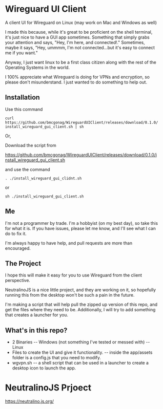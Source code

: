 # Wireguard UI Client
A client UI for Wireguard on Linux (may work on Mac and Windows as well)

I made this because, while it's great to be proficient on the shell terminal, it's just nice to have a GUI app sometimes. Something that simply grabs your attention and says, "Hey, I'm here, and connected!."  Sometimes, maybe it says, "Hey, ummmm, I'm not connected...but it's easy to connect me if you want."

Anyway, I just want linux to be a first class citizen along with the rest of the Operating Systems in the world.  

I 100% appreciate what Wireguard is doing for VPNs and encryption, so please don't misunderstand.  I just wanted to do something to help out. 

## Installation

Use this command 

`curl https://github.com/bmcgonag/WireguardUIClient/releases/download/0.1.0/install_wireguard_gui_client.sh | sh`

Or, 

Download the script from 

https://github.com/bmcgonag/WireguardUIClient/releases/download/0.1.0/install_wireguard_gui_client.sh

and use the command

`. ./install_wireguard_gui_clidnt.sh`

or 

`sh ./install_wireguard_gui_client.sh`

## Me
I'm not a programmer by trade.  I'm a hobbyist (on my best day), so take this for what it is.  If you have issues, please let me know, and I'll see what I can do to fix it. 

I'm always happy to have help, and pull requests are more than encouraged. 

## The Project
I hope this will make it easy for you to use Wireguard from the client perspective. 

NeutralinoJS is a nice little project, and they are working on it, so hopefully running this from the desktop won't be such a pain in the future.

I'm making a script that will help pull the zipped up version of this repo, and get the files where they need to be.  Additionally, I will try to add something that creates a launcher for you. 

## What's in this repo?
- 2 Binaries
-- Windows (not something I've tested or messed with)
-- Linux
- Files to create the UI and give it functionality.
-- inside the app/assets folder is a config.js that you need to modify.
- wgvpn.sh
-- a shell script that can be used in a launcher to create a desktop icon to launch the app.

# NeutralinoJS Prjoect
https://neutralino.js.org/
